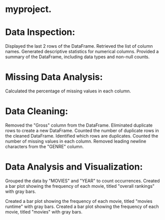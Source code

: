 # myproject.


# Data Inspection:

Displayed the last 2 rows of the DataFrame.
Retrieved the list of column names.
Generated descriptive statistics for numerical columns.
Provided a summary of the DataFrame, including data types and non-null counts.
# Missing Data Analysis:

Calculated the percentage of missing values in each column.
# Data Cleaning:

Removed the "Gross" column from the DataFrame.
Eliminated duplicate rows to create a new DataFrame.
Counted the number of duplicate rows in the cleaned DataFrame.
Identified which rows are duplicates.
Counted the number of missing values in each column.
Removed leading newline characters from the "GENRE" column.
# Data Analysis and Visualization:

Grouped the data by "MOVIES" and "YEAR" to count occurrences.
Created a bar plot showing the frequency of each movie, titled "overall rankings" with gray bars.

Created a bar plot showing the frequency of each movie, titled "movies runtime" with gray bars.
Created a bar plot showing the frequency of each movie, titled "movies" with gray bars.
